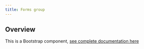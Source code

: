 ```yaml
---
title: Forms group
---
```

## Overview

This is a Bootstrap component, [see complete documentation
here](http://v4-alpha.getbootstrap.com/components/forms/#form-groups)
